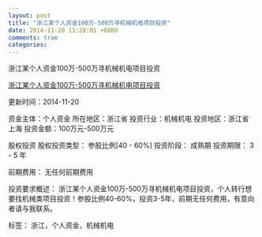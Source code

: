 ```yaml
---
layout: post
title: "浙江某个人资金100万-500万寻机械机电项目投资"
date: 2014-11-20 11:28:01 +0800
comments: true
categories: 
---
```

浙江某个人资金100万-500万寻机械机电项目投资

[浙江某个人资金100万-500万寻机械机电项目投资](http://zijin.trjcn.com/detail_246617.html)

更新时间：2014-11-20

资金主体：个人资金
所在地区：浙江省
投资行业：机械机电
投资地区：浙江省 上海
投资金额：100万元-500万元

股权投资
股权投资类型：
                            参股比例[40 - 60%] 
                                                                                投资阶段：
                            成熟期 
                                                                                                                                        投资期限：
                            3 - 5 年

前期费用：
无任何前期费用

投资要求概述：
浙江某个人资金100万-500万寻机械机电项目投资，个人转行想要找机械类项目投资！参股比例40-60%，投资3-5年，前期无任何费用，有意向者请与我联系。

标签：
浙江，个人资金，机械机电

